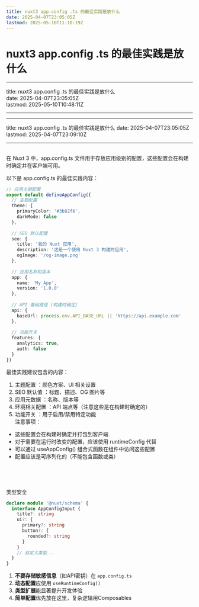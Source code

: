 ```yaml
---
title: nuxt3 app.config .ts 的最佳实践是放什么
date: 2025-04-07T23:05:05Z
lastmod: 2025-05-10T11:10:19Z
---
```


# nuxt3 app.config .ts 的最佳实践是放什么

---

title: nuxt3 app.config .ts 的最佳实践是放什么  
date: 2025-04-07T23:05:05Z  
lastmod: 2025-05-10T10:48:11Z

---

---

title: nuxt3 app.config .ts 的最佳实践是放什么
date: 2025-04-07T23:05:05Z
lastmod: 2025-04-07T23:09:10Z

---

## 

在 Nuxt 3 中，app.config.ts 文件用于存放应用级别的配置，这些配置会在构建时确定并在客户端可用。

以下是 app.config.ts 的最佳实践内容：

```ts
// 应用主题配置
export default defineAppConfig({
  // 主题配置
  theme: {
    primaryColor: '#3b82f6',
    darkMode: false
  },
  
  // SEO 默认配置
  seo: {
    title: '我的 Nuxt 应用',
    description: '这是一个使用 Nuxt 3 构建的应用',
    ogImage: '/og-image.png'
  },
  
  // 应用名称和版本
  app: {
    name: 'My App',
    version: '1.0.0'
  },
  
  // API 基础路径 (构建时确定)
  api: {
    baseUrl: process.env.API_BASE_URL || 'https://api.example.com'
  },
  
  // 功能开关
  features: {
    analytics: true,
    auth: false
  }
})
```

最佳实践建议包含的内容：

1. 主题配置 ：颜色方案、UI 相关设置
2. SEO 默认值 ：标题、描述、OG 图片等
3. 应用元数据 ：名称、版本等
4. 环境相关配置 ：API 端点等（注意这些是在构建时确定的）
5. 功能开关 ：用于启用/禁用特定功能  
    注意事项：

* 这些配置会在构建时确定并打包到客户端
* <span data-type="text" style="background-color: var(--b3-font-background10);">对于需要在运行时改变的配置，应该使用 runtimeConfig 代替</span>
* 可以通过 useAppConfig() 组合式函数在组件中访问这些配置
* 配置应该是可序列化的（不能包含函数或类）

‍

‍

类型安全

```typescript
declare module '@nuxt/schema' {
  interface AppConfigInput {
    title?: string
    ui?: {
      primary?: string
      button?: {
        rounded?: string
      }
    }
    // 自定义类型...
  }
}
```

1. **不要存储敏感信息**（如API密钥）在 `app.config.ts`​
2. **动态配置**应使用 `useRuntimeConfig()`​
3. **类型扩展**能显著提升开发体验
4. **简单配置**优先放在这里，复杂逻辑用Composables
